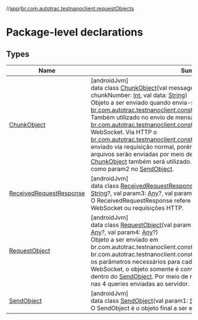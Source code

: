 //[app](../../index.md)/[br.com.autotrac.testnanoclient.requestObjects](index.md)

# Package-level declarations

## Types

| Name | Summary |
|---|---|
| [ChunkObject](-chunk-object/index.md) | [androidJvm]<br>data class [ChunkObject](-chunk-object/index.md)(val message: [String](https://kotlinlang.org/api/latest/jvm/stdlib/kotlin/-string/index.html), val totalChunks: [Int](https://kotlinlang.org/api/latest/jvm/stdlib/kotlin/-int/index.html), val chunkNumber: [Int](https://kotlinlang.org/api/latest/jvm/stdlib/kotlin/-int/index.html), val data: [String](https://kotlinlang.org/api/latest/jvm/stdlib/kotlin/-string/index.html))<br>Objeto a ser enviado quando envia-se um arquivo por meio de [br.com.autotrac.testnanoclient.consts.ApiEndpoints.SEND_FILE_MESSAGE](../br.com.autotrac.testnanoclient.consts/-api-endpoints/-s-e-n-d_-f-i-l-e_-m-e-s-s-a-g-e.md). Também utilizado no envio de mensagens por meio de [br.com.autotrac.testnanoclient.consts.ApiEndpoints.SEND_MESSAGE](../br.com.autotrac.testnanoclient.consts/-api-endpoints/-s-e-n-d_-m-e-s-s-a-g-e.md) via WebSocket. Via HTTP o [br.com.autotrac.testnanoclient.consts.ApiEndpoints.SEND_MESSAGE](../br.com.autotrac.testnanoclient.consts/-api-endpoints/-s-e-n-d_-m-e-s-s-a-g-e.md) é enviado via requisição normal, porém mensagens longas e/ou com arquivos serão enviadas por meio de WebSocket e portanto o objeto [ChunkObject](-chunk-object/index.md) também será utilizado. Por fim este objeto será encapsulado como param2 no [SendObject](-send-object/index.md). |
| [ReceivedRequestResponse](-received-request-response/index.md) | [androidJvm]<br>data class [ReceivedRequestResponse](-received-request-response/index.md)(val param1: [String](https://kotlinlang.org/api/latest/jvm/stdlib/kotlin/-string/index.html)?, val param2: [String](https://kotlinlang.org/api/latest/jvm/stdlib/kotlin/-string/index.html)?, val param3: [Any](https://kotlinlang.org/api/latest/jvm/stdlib/kotlin/-any/index.html)?, val param4: [Any](https://kotlinlang.org/api/latest/jvm/stdlib/kotlin/-any/index.html)?)<br>O ReceivedRequestResponse refere-se ao objeto que é recebido pelo WebSocket ou requisições HTTP. |
| [RequestObject](-request-object/index.md) | [androidJvm]<br>data class [RequestObject](-request-object/index.md)(val param1: [Any](https://kotlinlang.org/api/latest/jvm/stdlib/kotlin/-any/index.html)?, val param2: [Any](https://kotlinlang.org/api/latest/jvm/stdlib/kotlin/-any/index.html)?, val param3: [Any](https://kotlinlang.org/api/latest/jvm/stdlib/kotlin/-any/index.html)?, val param4: [Any](https://kotlinlang.org/api/latest/jvm/stdlib/kotlin/-any/index.html)?)<br>Objeto a ser enviado em br.com.autotrac.testnanoclient.consts.ApiEndpoints.REQUEST e br.com.autotrac.testnanoclient.consts.ApiEndpoints.PARAMETER contendo os parâmetros necessários para cada requisição ao servidor. Ao enviar via WebSocket, o objeto somente é convertido para gson e encapsulado dentro do [SendObject](-send-object/index.md). Por meio de requisição HTTP, o objeto é distribuído nas 4 queries enviadas ao servidor. |
| [SendObject](-send-object/index.md) | [androidJvm]<br>data class [SendObject](-send-object/index.md)(val param1: [String](https://kotlinlang.org/api/latest/jvm/stdlib/kotlin/-string/index.html)?, val param2: [Any](https://kotlinlang.org/api/latest/jvm/stdlib/kotlin/-any/index.html)?)<br>O SendObject é o objeto final a ser enviado ao servidor. |
